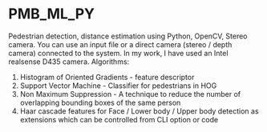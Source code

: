 # PMB_ML_PY
Pedestrian detection, distance estimation using Python, OpenCV, Stereo camera.
You can use an input file or a direct camera (stereo / depth camera) connected to the system.
In my work, I have used an Intel realsense D435 camera.
Algorithms:
1. Histogram of Oriented Gradients - feature descriptor
2. Support Vector Machine - Classifier for pedestrians in HOG
3. Non Maximum Suppression - A technique to reduce the number of overlapping bounding boxes of the same person
4. Haar cascade features for Face / Lower body / Upper body detection as extensions which can be controlled from CLI option or code
